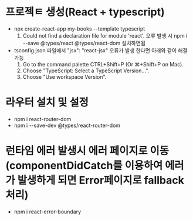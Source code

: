 # 프로젝ㅌ 생성(React + typescript)
- npx create-react-app my-books --template typescript
  1. Could not find a declaration file for module 'react'. 오류 발생 시
    npm i --save @types/react @types/react-dom 설치하면됨
- tsconfig.json 파일에서 "jsx": "react-jsx" 오류가 발생 한다면 아래와 같이 해결 가능
  1. Go to the command palette CTRL+Shift+P (Or ⌘+Shift+P on Mac).
  2. Choose "TypeScript: Select a TypeScript Version...".
  3. Choose "Use workspace Version".

# 라우터 설치 및 설정
- npm i react-router-dom
- npm i --save-dev @types/react-router-dom

# 런타임 에러 발생시 에러 페이지로 이동(componentDidCatch를 이용하여 에러가 발생하게 되면 Error페이지로 fallback 처리)
- npm i react-error-boundary
